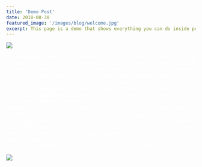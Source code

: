 ```yaml
---
title: 'Demo Post'
date: 2018-08-30
featured_image: '/images/blog/welcome.jpg'
excerpt: This page is a demo that shows everything you can do inside portfolio and blog posts. We've included everything you need to create engaging posts about your work, and show off your case studies in a beautiful way.
---
```


![](/MachineLearning/images/blog/welcome.jpg)
<div style="text-align: justify;color:white" markdown="1">
Quiero darles la bienvenida a este portfolio, la idea principal de este sitio es
compartirles, y hacerlos participe de mi camino y desarrollo en el mundo de
Machine Learning **(ML)**.
Comenzaremos el trabajo del presente portfolio citando algunas definiciones para poder responder, las interrogantes más simples, ¿que es?, ¿de donde viene? y ¿hacia dónde va? el ML.
Luego seguiremos con un enfoque de alto nivel, desde el punto de vista metodológico mencionando algunos modelos y procesos que nos ayudarán a organizar nuestros trabajos  y proyectos de **ML** de una manera adecuada.
Profundizaremos post a post en diferentes tipos de algoritmos como por ejemplo lineales, no lineales, algoritmos de clustering y ensambles entre otros temas.
Además dejaré los enlaces a un repositorio con código de referencia. El código será desarrollado en [Python](https://www.python.org/) y principalmente utilizaremos la librerías [Pandas](https://pandas.pydata.org/), [SciKit-Learn](http://scikit-learn.org/stable/) bajo el entorno interactivo [Jupyter](http://jupyter.org/).
</div>

![](/MachineLearning/images/blog/welcome-inside-darth-vader.jpg)
